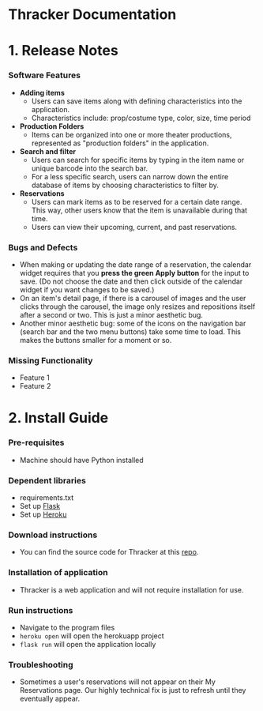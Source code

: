 # Thracker Documentation

# 1. Release Notes
### Software Features
- **Adding items**
  - Users can save items along with defining characteristics into the application.
  - Characteristics include: prop/costume type, color, size, time period
- **Production Folders**
  - Items can be organized into one or more theater productions, represented as "production folders" in the application.
- **Search and filter**
  - Users can search for specific items by typing in the item name or unique barcode into the search bar.
  - For a less specific search, users can narrow down the entire database of items by choosing characteristics to filter by. 
- **Reservations**
  - Users can mark items as to be reserved for a certain date range. This way, other users know that the item is unavailable during that time.
  - Users can view their upcoming, current, and past reservations.
### Bugs and Defects
- When making or updating the date range of a reservation, the calendar widget requires that you **press the green Apply button** for the input to save. (Do not choose the date and then click outside of the calendar widget if you want changes to be saved.)
- On an item's detail page, if there is a carousel of images and the user clicks through the carousel, the image only resizes and repositions itself after a second or two. This is just a minor aesthetic bug.
- Another minor aesthetic bug: some of the icons on the navigation bar (search bar and the two menu buttons) take some time to load. This makes the buttons smaller for a moment or so.
### Missing Functionality
- Feature 1
- Feature 2

# 2. Install Guide
### Pre-requisites
- Machine should have Python installed
### Dependent libraries
- requirements.txt
- Set up [Flask](http://flask.pocoo.org/docs/0.12/quickstart/)
- Set up [Heroku](https://devcenter.heroku.com/articles/getting-started-with-python#introduction)
### Download instructions
- You can find the source code for Thracker at this [repo](https://github.com/MagiShi/CrunchApp).
### Installation of application
- Thracker is a web application and will not require installation for use.
### Run instructions
- Navigate to the program files
- `heroku open` will open the herokuapp project
- `flask run` will open the application locally
### Troubleshooting
- Sometimes a user's reservations will not appear on their My Reservations page. Our highly technical fix is just to refresh until they eventually appear.